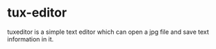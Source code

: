 # tux-editor
tuxeditor is a simple text editor which can open a jpg file and save text information in it.
